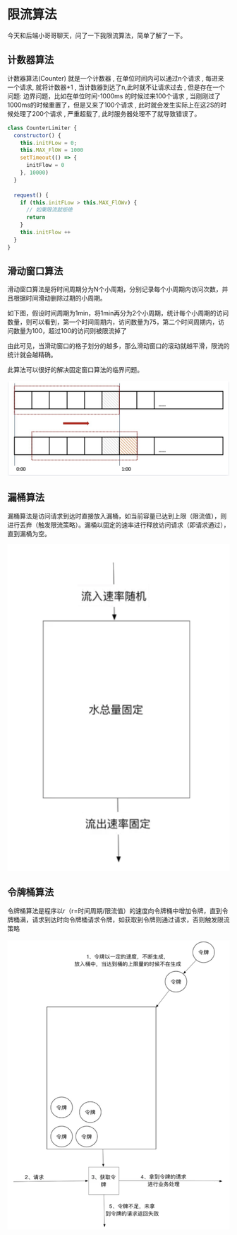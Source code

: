 # 限流算法

今天和后端小哥哥聊天，问了一下我限流算法，简单了解了一下。

## 计数器算法

计数器算法(Counter) 就是一个计数器 , 在单位时间内可以通过n个请求 , 每进来一个请求, 就将计数器+1 , 当计数器到达了n,此时就不让请求过去 , 但是存在一个问题: 边界问题，比如在单位时间-1000ms 的时候过来100个请求 , 当刚刚过了1000ms的时候重置了，但是又来了100个请求 , 此时就会发生实际上在这2S的时候处理了200个请求 , 严重超载了, 此时服务器处理不了就导致错误了。

```js
class CounterLimiter {
  constructor() {
    this.initFLow = 0;
    this.MAX_FlOW = 1000
    setTimeout(() => {
      initFlow = 0
    }, 10000)
  }

  request() {
    if (this.initFLow > this.MAX_FlOWv) {
      // 如果限流就拒绝
      return
    }
    this.initFlow ++
  }
}
```

## 滑动窗口算法

滑动窗口算法是将时间周期分为N个小周期，分别记录每个小周期内访问次数，并且根据时间滑动删除过期的小周期。

如下图，假设时间周期为1min，将1min再分为2个小周期，统计每个小周期的访问数量，则可以看到，第一个时间周期内，访问数量为75，第二个时间周期内，访问数量为100，超过100的访问则被限流掉了

由此可见，当滑动窗口的格子划分的越多，那么滑动窗口的滚动就越平滑，限流的统计就会越精确。

此算法可以很好的解决固定窗口算法的临界问题。

![img](../images/5WyR3M.png)

## 漏桶算法

漏桶算法是访问请求到达时直接放入漏桶，如当前容量已达到上限（限流值），则进行丢弃（触发限流策略）。漏桶以固定的速率进行释放访问请求（即请求通过），直到漏桶为空。

![img](../images/GJSwJo.png)

## 令牌桶算法

令牌桶算法是程序以r（r=时间周期/限流值）的速度向令牌桶中增加令牌，直到令牌桶满，请求到达时向令牌桶请求令牌，如获取到令牌则通过请求，否则触发限流策略

![img](../images/FGOV5W.png)
